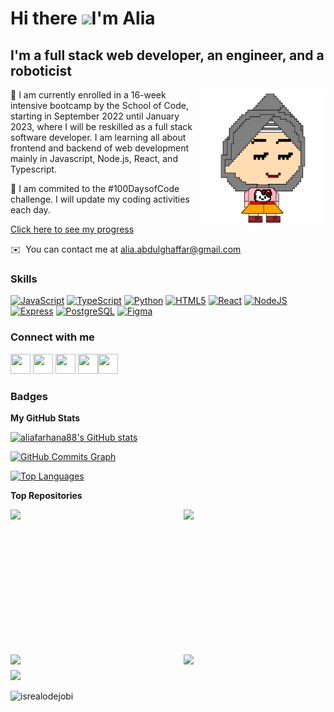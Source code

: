 <!-- <h3>Hi there, I'm Alia <img src = "https://raw.githubusercontent.com/MartinHeinz/MartinHeinz/master/wave.gif" width = 30px> </h3> -->
<!--### Hi there, I'm Alia 👋 -->

Hi there ![](https://user-images.githubusercontent.com/18350557/176309783-0785949b-9127-417c-8b55-ab5a4333674e.gif)I'm Alia
============================================================================================================================

I'm a full stack web developer, an engineer, and a roboticist
-------------------------------------------------------------


<img align="right" alt="GIF" src="./alia_animatedPixel.svg" width="200" height="220" />

🌱 I am currently enrolled in a 16-week intensive bootcamp by the School of Code, starting in September 2022 until January 2023, where I will be reskilled as a full stack software developer. I am learning all about frontend and backend of web development mainly in Javascript, Node.js, React, and Typescript.

🔭 I am commited to the #100DaysofCode challenge. I will update my coding activities each day. 

[Click here to see my progress](https://github.com/aliafarhana88/100-days-of-code/blob/master/log.md)

✉️  You can contact me at [alia.abdulghaffar@gmail.com](mailto:alia.abdulghaffar@gmail.com)


### Skills


<p align="left">
<a href="https://developer.mozilla.org/en-US/docs/Web/JavaScript" target="_blank" rel="noreferrer"><img src="https://raw.githubusercontent.com/danielcranney/readme-generator/main/public/icons/skills/javascript-colored.svg" width="36" height="36" alt="JavaScript" /></a>
<a href="https://www.typescriptlang.org/" target="_blank" rel="noreferrer"><img src="https://raw.githubusercontent.com/danielcranney/readme-generator/main/public/icons/skills/typescript-colored.svg" width="36" height="36" alt="TypeScript" /></a>
<a href="https://www.python.org/" target="_blank" rel="noreferrer"><img src="https://raw.githubusercontent.com/danielcranney/readme-generator/main/public/icons/skills/python-colored.svg" width="36" height="36" alt="Python" /></a>
<a href="https://developer.mozilla.org/en-US/docs/Glossary/HTML5" target="_blank" rel="noreferrer"><img src="https://raw.githubusercontent.com/danielcranney/readme-generator/main/public/icons/skills/html5-colored.svg" width="36" height="36" alt="HTML5" /></a>
<a href="https://reactjs.org/" target="_blank" rel="noreferrer"><img src="https://raw.githubusercontent.com/danielcranney/readme-generator/main/public/icons/skills/react-colored.svg" width="36" height="36" alt="React" /></a>
<a href="https://nodejs.org/en/" target="_blank" rel="noreferrer"><img src="https://raw.githubusercontent.com/danielcranney/readme-generator/main/public/icons/skills/nodejs-colored.svg" width="36" height="36" alt="NodeJS" /></a>
<a href="https://expressjs.com/" target="_blank" rel="noreferrer"><img src="https://raw.githubusercontent.com/danielcranney/readme-generator/main/public/icons/skills/express-colored.svg" width="36" height="36" alt="Express" /></a>
<a href="https://www.postgresql.org/" target="_blank" rel="noreferrer"><img src="https://raw.githubusercontent.com/danielcranney/readme-generator/main/public/icons/skills/postgresql-colored.svg" width="36" height="36" alt="PostgreSQL" /></a>
<a href="https://www.figma.com/" target="_blank" rel="noreferrer"><img src="https://raw.githubusercontent.com/danielcranney/readme-generator/main/public/icons/skills/figma-colored.svg" width="36" height="36" alt="Figma" /></a>
</p>


### Connect with me

<p align="left"> <a href="https://www.github.com/aliafarhana88" target="_blank" rel="noreferrer"><img src="https://raw.githubusercontent.com/danielcranney/readme-generator/main/public/icons/socials/github.svg" width="32" height="32" /></a> <a href="https://www.linkedin.com/in/aliafarhana88" target="_blank" rel="noreferrer"><img src="https://raw.githubusercontent.com/danielcranney/readme-generator/main/public/icons/socials/linkedin.svg" width="32" height="32" /></a> <a href="https://www.twitter.com/aliafarhana88" target="_blank" rel="noreferrer"><img src="https://raw.githubusercontent.com/danielcranney/readme-generator/main/public/icons/socials/twitter.svg" width="32" height="32" /></a> <a href="https://www.youtube.com/aliafarhana88" target="_blank" rel="noreferrer"><img src="https://raw.githubusercontent.com/danielcranney/readme-generator/main/public/icons/socials/youtube.svg" width="32" height="32" /></a><a href="https://www.codepen.io/aliafarhana88" target="_blank" rel="noreferrer"><img src="https://raw.githubusercontent.com/danielcranney/readme-generator/main/public/icons/socials/codepen.svg" width="32" height="32" /></a></p>

### Badges

<b>My GitHub Stats</b>

<a href="http://www.github.com/aliafarhana88"><img src="https://github-readme-stats.vercel.app/api?username=aliafarhana88&show_icons=true&hide=stars,issues,&count_private=true&title_color=ec4899&text_color=000000&icon_color=84cc16&bg_color=ffffff&hide_border=true&show_icons=true" alt="aliafarhana88's GitHub stats" /></a>

<a href="http://www.github.com/aliafarhana88"><img src="https://github-readme-activity-graph.cyclic.app/graph?username=aliafarhana88&bg_color=ffffff&color=000000&line=84cc16&point=000000&area_color=ffffff&area=true&hide_border=true&custom_title=GitHub%20Commits%20Graph" alt="GitHub Commits Graph" /></a>

<a href="https://github.com/aliafarhana88" align="left"><img src="https://github-readme-stats.vercel.app/api/top-langs/?username=aliafarhana88&langs_count=10&title_color=ec4899&text_color=000000&icon_color=84cc16&bg_color=ffffff&hide_border=true&locale=en&custom_title=Top%20%Languages" alt="Top Languages" /></a>

<b>Top Repositories</b>


<div width="100%" align="center"><a href="https://github.com/aliafarhana88/SchoolOfCode/bc13_w9_project-frontend-let-s-git-on" align="left"><img align="left" width="45%" src="https://github-readme-stats.vercel.app/api/pin/?username=aliafarhana88&repo=SchoolOfCode/bc13_w9_project-frontend-let-s-git-on&title_color=ec4899&text_color=000000&icon_color=84cc16&bg_color=ffffff&hide_border=true&locale=en" /></a><a href="https://github.com/aliafarhana88/SchoolOfCode/bc13_w9_project-backend-let-s-git-on" align="right"><img align="right" width="45%" src="https://github-readme-stats.vercel.app/api/pin/?username=aliafarhana88&repo=SchoolOfCode/bc13_w9_project-backend-let-s-git-on&title_color=ec4899&text_color=000000&icon_color=84cc16&bg_color=ffffff&hide_border=true&locale=en" /></a></div><br /><br /><br /><br /><br /><br /><br />

<br /><br /><br /><br /><br />

<div width="100%" align="center"><a href="https://github.com/aliafarhana88/aliafarhana88/React-Hackathon-Advent-Calendar" align="left"><img align="left" width="45%" src="https://github-readme-stats.vercel.app/api/pin/?username=aliafarhana88&repo=aliafarhana88/React-Hackathon-Advent-Calendar&title_color=ec4899&text_color=000000&icon_color=84cc16&bg_color=ffffff&hide_border=true&locale=en" /></a><a href="https://github.com/aliafarhana88/aliafarhana88/w12d5_hackathon_react-typescript_weatherapp" align="right"><img align="right" width="45%" src="https://github-readme-stats.vercel.app/api/pin/?username=aliafarhana88&repo=aliafarhana88/w12d5_hackathon_react-typescript_weatherapp&title_color=ec4899&text_color=000000&icon_color=84cc16&bg_color=ffffff&hide_border=true&locale=en" /></a></div>

#
<!-- 
<h3>Connect with me </h3>
    <p>
        <a href="https://linkedin.com/in/aliaabdulghaffar" target="_blank" rel="noopener noreferrer"><img src="https://img.shields.io/badge/-Alia%20Farhana%20-blue?style=plastic&amp;labelColor=blue&amp;logo=LinkedIn&amp;link=https://linkedin.com/in/aliaabdulghaffar" alt="LinkedIn Badge"></a> 
       <a href="https://twitter.com/aliafarhana88" target="_blank"><img src="https://img.shields.io/badge/-Alia Farhana-informational?style=plastic&amp;labelColor=informational&amp;logo=Twitter&amp;link=https://twitter.com/aliafarhana88" alt="Twitter Badge"></a>
<a href="https://www.youtube.com/aliafarhana88"target="_blank"><img src="https://img.shields.io/badge/-Alia Farhana-informational?style=plastic&amp;labelColor=informational&amp;logo=YouTube&amp;link=https://www.youtube.com/aliafarhana88" alt="Youtube Badge"></a>
   </p>
    -->
#

<!-- Followers and Profile Views -->


<a href="https://www.github.com/aliafarhana88" target="_blank" rel="noreferrer"><img
src="https://img.shields.io/github/followers/aliafarhana88?logo=github&style=for-the-badge&color=84cc16&labelColor=ffffff" /></a>

<p align="left"> <img src="https://komarev.com/ghpvc/?username=aliafarhana88&label=Profile%20views&color=84cc1&style=flat" alt="isrealodejobi" />
</p>


<!-- 
Hi there ![](https://user-images.githubusercontent.com/18350557/176309783-0785949b-9127-417c-8b55-ab5a4333674e.gif)I'm Alia
============================================================================================================================

full stack web developer
------------------------

* 🌍  I'm based in Manchester, UK
* ✉️  You can contact me at [alia.abdulghaffar@gmail.com](mailto:alia.abdulghaffar@gmail.com)
* 🧠  I'm learning React


 -->

<!--
**aliafarhana88/aliafarhana88** is a ✨ _special_ ✨ repository because its `README.md` (this file) appears on your GitHub profile.

Here are some ideas to get you started:

- 🔭 I’m currently working on ...
- 🌱 I’m currently learning ...
- 👯 I’m looking to collaborate on ...
- 🤔 I’m looking for help with ...
- 💬 Ask me about ...
- 📫 How to reach me: ...
- 😄 Pronouns: ...
- ⚡ Fun fact: ...
-->
